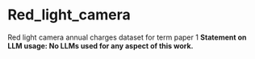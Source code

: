 # Red_light_camera
Red light camera annual charges dataset for term paper 1
**Statement on LLM usage: No LLMs used for any aspect of this work.** 
